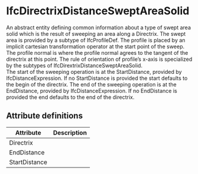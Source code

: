 IfcDirectrixDistanceSweptAreaSolid
==================================
An abstract entity defining common information about a type of swept area
solid which is the result of sweeping an area along a Directrix. The swept
area is provided by a subtype of IfcProfileDef. The profile is placed by an
implicit cartesian transformation operator at the start point of the sweep.
The profile normal is where the profile normal agrees to the tangent of the
directrix at this point. The rule of orientation of profile’s x-axis is
specialized by the subtypes of IfcDirextrixDistanceSweptAreaSolid.  
The start of the sweeping operation is at the StartDistance, provided by
IfcDistanceExpression. If no StartDistance is provided the start defaults to
the begin of the directrix. The end of the sweeping operation is at the
EndDistance, provided by IfcDistanceExpression. If no EndDistance is provided
the end defaults to the end of the directrix.  


Attribute definitions
---------------------
| Attribute     | Description   |
|---------------|---------------|
| Directrix     |               |
| EndDistance   |               |
| StartDistance |               |

